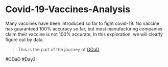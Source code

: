 # Covid-19-Vaccines-Analysis
Many vaccines have been introduced so far to fight covid-19. No vaccine has guaranteed 100% accuracy so far, but most manufacturing companies claim their vaccine is not 100% accurate, In this exploration, we will clearly figure out by data.

> This is the part of the journey of [ODaD](https://github.com/Zinwaiyan274/One-DS-a-day)

#ODaD
#Day3

